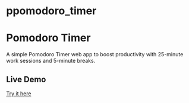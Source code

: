 # ppomodoro_timer

# Pomodoro Timer
A simple Pomodoro Timer web app to boost productivity with 25-minute work sessions and 5-minute breaks.

## Live Demo
[Try it here](https://zoobi-b.github.io/pomodoro-timer/)
